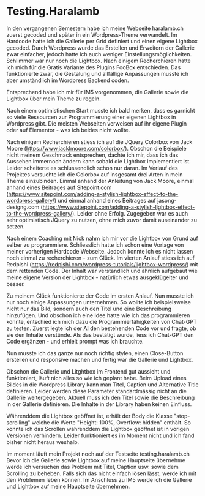# Testing.Haralamb

In den vergangenen Semestern habe ich meine Webseite haralamb.ch zuerst gecoded und später in ein Wordpress-Theme verwandelt.
Im Hardcode hatte ich die Gallerie per Grid definiert und einen eigene Lightbox gecoded. Durch Wordpress wurde das Erstellen und Erweitern der Gallerie zwar einfacher, jedoch hatte ich auch weniger Einstellungsmöglichkeiten.
Schlimmer war nur noch die Lightbox. Nach einigem Recherchieren hatte ich mich für die Gratis Variante des Plugins FooBox entschieden. Das funktionierte zwar, die Gestalung und allfällige Anpassungen musste ich aber umständlich im Wordpress Backend coden.

Entsprechend habe ich mir für IM5 vorgenommen, die Gallerie sowie die Lightbox über mein Theme zu regeln.

Nach einem optimistischen Start musste ich bald merken, dass es garnicht so viele Ressourcen zur Programmierung einer eigenen Lightbox in Wordpress gibt.
Die meisten Webseiten verweisen auf ihr eigene Plugin oder auf Elementor - was ich beides nicht wollte.

Nach einigem Recherchieren stiess ich auf die JQuery Colorbox von Jack Moore (https://www.jacklmoore.com/colorbox/).
Obschon die Beispiele nicht meinem Geschmack entsprechen, dachte ich mir, dass ich das Aussehen immernoch ändern kann sobald die Lightbox implementiert ist.
Leider scheiterte es schlussendlich schon nur daran.
Im Verlauf des Projektes versuchte ich die Colorbox auf insgesamt drei Arten in mein Theme einzubinden. Einmal anhand der Anleitung von Jack Moore, einmal anhand eines Beitrages auf Sitepoint.com (https://www.sitepoint.com/adding-a-stylish-lightbox-effect-to-the-wordpress-gallery/)
und einmal anhand eines Beitrages auf jasong-designg.com (https://www.sitepoint.com/adding-a-stylish-lightbox-effect-to-the-wordpress-gallery/). Leider ohne Erfolg.
Zugegeben war es auch sehr optimistisch JQuery zu nutzen, ohne mich zuvor damit auseinander zu setzen.

Nach einem Coaching mit Nick nahm ich mir vor die Lightbox von Grund auf selber zu programmiere. Schliesslich hatte ich schon eine Vorlage von meiner vorherigen Hardcode Webseite.
Jedoch konnte ich es nicht lassen noch einmal zu recherchieren - zum Glück.
Im vierten Anlauf stiess ich auf Redpishi (https://redpishi.com/wordpress-tutorials/lightbox-wordpress/) mit dem rettenden Code.
Der Inhalt war verständlich und ähnlich aufgebaut wie meine eigene Version der Lightbox - natürlich etwas ausgeklügelter und besser.

Zu meinem Glück funktionierte der Code im ersten Anlauf. Nun musste ich nur noch einige Anpassungen unternehmen.
So wollte ich beispielsweise nicht nur das Bild, sondern auch den Titel und eine Beschreibung hinzufügen. Und obschon ich eine Idee hatte wie ich das programmieren könnte, entschied ich mich dazu die Programmierfähigkeiten von Chat-GPT zu testen.
Zuerst legte ich der AI den bestehenden Code vor und fragte, ob sie den Inhalte verstünde. Als das bestätigt wurde, liess ich Chat-GPT den Code ergänzen - und erhielt prompt was ich brauchte.

Nun musste ich das ganze nur noch richtig stylen, einen Close-Button erstellen und responsive machen und fertig war die Gallerie und Lightbox.

Obschon die Gallerie und Litghtbox im Frontend gut aussieht und funktioniert, läuft nich alles so wie ich geplant habe.
Beim Upload eines Bildes in die Wordpress Library kann man Titel, Caption und Alternative Title definieren. Leider werden diese Parameter standardmässig nicht an die Gallerie weitergegeben.
Aktuell muss ich den Titel sowie die Beschreibung in der Gallerie definieren. Die Inhalte in der Library haben keinen Einfluss.

Währenddem die Lightbox geöffnet ist, erhält der Body die Klasse "stop-scrolling" welche die Werte "Height: 100%, Overflow: hidden" enthält.
So konnte ich das Scrollen währenddem die Lightbox geöffnet ist in vorigen Versionen verhindern. Leider funktioniert es im Moment nicht und ich fand bisher nicht heraus weshalb.

Im moment läuft mein Projekt noch auf der Testseite testing.haralamb.ch
Bevor ich die Gallerie sowie Lightbox auf meine Hauptseite übernehme werde ich versuchen das Problem mit Titel, Caption usw. sowie dem Scrolling zu beheben.
Falls sich das nicht einfach lösen lässt, werde ich mit den Problemen leben können.
Im Anschluss zu IM5 werde ich die Gallerie und Lightbox auf meine Hauptseite übernehmen.
